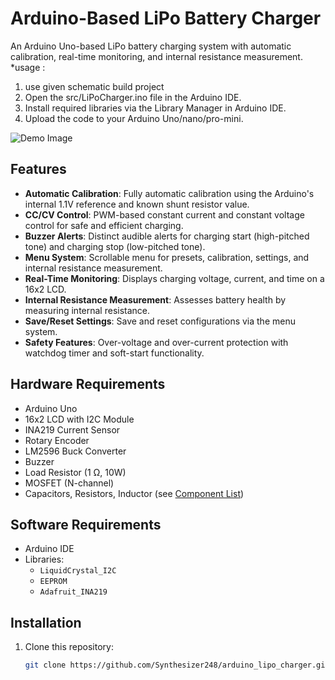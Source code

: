 # Arduino-Based LiPo Battery Charger

An Arduino Uno-based LiPo battery charging system with automatic calibration, real-time monitoring, and internal resistance measurement.
 *usage :
1) use given schematic build project
2) Open the src/LiPoCharger.ino file in the Arduino IDE.
3) Install required libraries via the Library Manager in Arduino IDE.
4) Upload the code to your Arduino Uno/nano/pro-mini.

![Demo Image](assets/images/lcd_menu.png)

## Features
- **Automatic Calibration**: Fully automatic calibration using the Arduino's internal 1.1V reference and known shunt resistor value.
- **CC/CV Control**: PWM-based constant current and constant voltage control for safe and efficient charging.
- **Buzzer Alerts**: Distinct audible alerts for charging start (high-pitched tone) and charging stop (low-pitched tone).
- **Menu System**: Scrollable menu for presets, calibration, settings, and internal resistance measurement.
- **Real-Time Monitoring**: Displays charging voltage, current, and time on a 16x2 LCD.
- **Internal Resistance Measurement**: Assesses battery health by measuring internal resistance.
- **Save/Reset Settings**: Save and reset configurations via the menu system.
- **Safety Features**: Over-voltage and over-current protection with watchdog timer and soft-start functionality.

## Hardware Requirements
- Arduino Uno
- 16x2 LCD with I2C Module
- INA219 Current Sensor
- Rotary Encoder
- LM2596 Buck Converter
- Buzzer
- Load Resistor (1 Ω, 10W)
- MOSFET (N-channel)
- Capacitors, Resistors, Inductor (see [Component List](Docs/ComponentList.md))

## Software Requirements
- Arduino IDE
- Libraries:
  - `LiquidCrystal_I2C`
  - `EEPROM`
  - `Adafruit_INA219`

## Installation
1. Clone this repository:
   ```bash
   git clone https://github.com/Synthesizer248/arduino_lipo_charger.git
